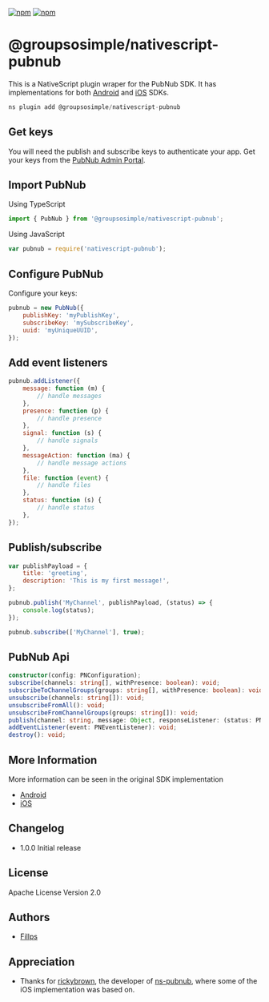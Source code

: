 [![npm](https://img.shields.io/npm/v/@groupsosimple/nativescript-pubnub.svg)](https://www.npmjs.com/package/@groupsosimple/nativescript-pubnub)
[![npm](https://img.shields.io/npm/dt/@groupsosimple/nativescript-pubnub.svg?label=npm%20downloads)](https://www.npmjs.com/package/@groupsosimple/nativescript-pubnub)

# @groupsosimple/nativescript-pubnub

This is a NativeScript plugin wraper for the PubNub SDK. It has implementations for both [Android](https://github.com/pubnub/java) and [iOS](https://github.com/pubnub/objective-c) SDKs.

```javascript
ns plugin add @groupsosimple/nativescript-pubnub
```

## Get keys

You will need the publish and subscribe keys to authenticate your app. Get your keys from the [PubNub Admin Portal](https://dashboard.pubnub.com/login).

## Import PubNub

Using TypeScript

```typescript
import { PubNub } from '@groupsosimple/nativescript-pubnub';
```

Using JavaScript

```javascript
var pubnub = require('nativescript-pubnub');
```

## Configure PubNub

Configure your keys:

```javascript
pubnub = new PubNub({
	publishKey: 'myPublishKey',
	subscribeKey: 'mySubscribeKey',
	uuid: 'myUniqueUUID',
});
```

## Add event listeners

```javascript
pubnub.addListener({
	message: function (m) {
		// handle messages
	},
	presence: function (p) {
		// handle presence
	},
	signal: function (s) {
		// handle signals
	},
	messageAction: function (ma) {
		// handle message actions
	},
	file: function (event) {
		// handle files
	},
	status: function (s) {
		// handle status
	},
});
```

## Publish/subscribe

```javascript
var publishPayload = {
	title: 'greeting',
	description: 'This is my first message!',
};

pubnub.publish('MyChannel', publishPayload, (status) => {
	console.log(status);
});

pubnub.subscribe(['MyChannel'], true);
```

## PubNub Api

```typescript
constructor(config: PNConfiguration);
subscribe(channels: string[], withPresence: boolean): void;
subscribeToChannelGroups(groups: string[], withPresence: boolean): void;
unsubscribe(channels: string[]): void;
unsubscribeFromAll(): void;
unsubscribeFromChannelGroups(groups: string[]): void;
publish(channel: string, message: Object, responseListener: (status: PNStatus) => void): void;
addEventListener(event: PNEventListener): void;
destroy(): void;
```

## More Information

More information can be seen in the original SDK implementation

- [Android](https://github.com/pubnub/java)
- [iOS](https://github.com/pubnub/objective-c)

## Changelog

- 1.0.0 Initial release

## License

Apache License Version 2.0

## Authors

- [Fillps](https://github.com/fillps)

## Appreciation

- Thanks for [rickybrown](https://github.com/rickybrown), the developer of [ns-pubnub](https://github.com/rickybrown/ns-pubnub), where some of the iOS implementation was based on.

